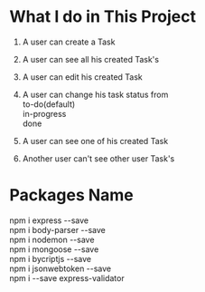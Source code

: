 # What I do in This Project 
1. A user can create a Task <br>
2. A user can see all his created Task's <br>
3. A user can edit his created Task <br>
4. A user can change his task status from <br>
     to-do(default)<br>
     in-progress <br>
     done <br>

5. A user can see one of his created Task <br>
6. Another user can't see other user Task's <br>


# Packages Name
npm i express --save<br>
npm i body-parser --save<br>
npm i nodemon --save <br>
npm i mongoose --save <br>
npm i bycriptjs --save <br>
npm i jsonwebtoken --save <br>
npm i --save express-validator <br>


